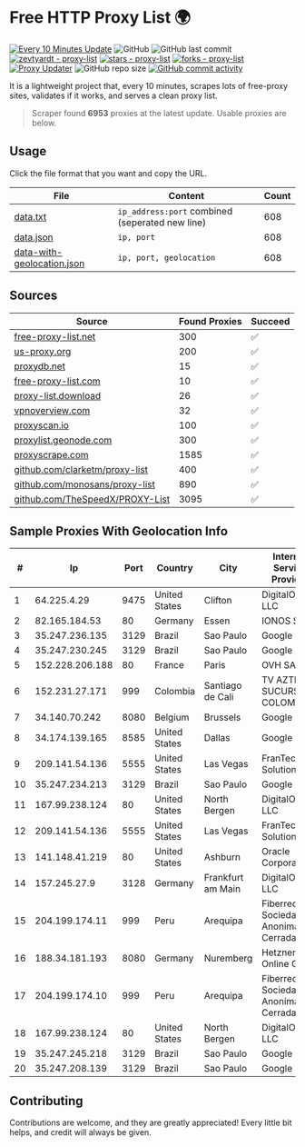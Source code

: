 
# Free HTTP Proxy List 🌍

[![Every 10 Minutes Update](https://github.com/mertguvencli/http-proxy-list/actions/workflows/main.yml/badge.svg?branch=main)](https://github.com/mertguvencli/http-proxy-list/actions/workflows/main.yml)
![GitHub](https://img.shields.io/github/license/mertguvencli/http-proxy-list)
![GitHub last commit](https://img.shields.io/github/last-commit/mertguvencli/http-proxy-list)
[![zevtyardt - proxy-list](https://img.shields.io/static/v1?label=zevtyardt&message=proxy-list&color=blue&logo=github)](https://github.com/zevtyardt/proxy-list "Go to GitHub repo")
[![stars - proxy-list](https://img.shields.io/github/stars/zevtyardt/proxy-list?style=social)](https://github.com/zevtyardt/proxy-list)
[![forks - proxy-list](https://img.shields.io/github/forks/zevtyardt/proxy-list?style=social)](https://github.com/zevtyardt/proxy-list)
[![Proxy Updater](https://github.com/zevtyardt/proxy-list/workflows/Proxy%20Updater/badge.svg)](https://github.com/zevtyardt/proxy-list/actions?query=workflow:"Proxy+Updater")
![GitHub repo size](https://img.shields.io/github/repo-size/zevtyardt/proxy-list)
[![GitHub commit activity](https://img.shields.io/github/commit-activity/m/zevtyardt/proxy-list?logo=commits)](https://github.com/zevtyardt/proxy-list/commits/main)

It is a lightweight project that, every 10 minutes, scrapes lots of free-proxy sites, validates if it works, and serves a clean proxy list.

> Scraper found **6953** proxies at the latest update. Usable proxies are below.

## Usage

Click the file format that you want and copy the URL.

|File|Content|Count|
|----|-------|-----|
|[data.txt](https://raw.githubusercontent.com/mertguvencli/http-proxy-list/main/proxy-list/data.txt)|`ip_address:port` combined (seperated new line)|608|
|[data.json](https://raw.githubusercontent.com/mertguvencli/http-proxy-list/main/proxy-list/data.json)|`ip, port`|608|
|[data-with-geolocation.json](https://raw.githubusercontent.com/mertguvencli/http-proxy-list/main/proxy-list/data-with-geolocation.json)|`ip, port, geolocation`|608|

## Sources

|Source|Found Proxies|Succeed|
|------|-------------|-------|
|[free-proxy-list.net](https://free-proxy-list.net)|300|✅|
|[us-proxy.org](https://www.us-proxy.org)|200|✅|
|[proxydb.net](http://proxydb.net)|15|✅|
|[free-proxy-list.com](https://free-proxy-list.com/?page=&port=&type%5B%5D=http&type%5B%5D=https&up_time=0&search=Search)|10|✅|
|[proxy-list.download](https://www.proxy-list.download/HTTP)|26|✅|
|[vpnoverview.com](https://vpnoverview.com/privacy/anonymous-browsing/free-proxy-servers)|32|✅|
|[proxyscan.io](https://www.proxyscan.io)|100|✅|
|[proxylist.geonode.com](https://proxylist.geonode.com/api/proxy-list?limit=300&page=1&sort_by=lastChecked&sort_type=desc&protocols=http,https)|300|✅|
|[proxyscrape.com](https://api.proxyscrape.com/v2/?request=displayproxies&protocol=http&timeout=10000&country=all&ssl=all&anonymity=all)|1585|✅|
|[github.com/clarketm/proxy-list](https://raw.githubusercontent.com/clarketm/proxy-list/master/proxy-list-raw.txt)|400|✅|
|[github.com/monosans/proxy-list](https://raw.githubusercontent.com/monosans/proxy-list/main/proxies/http.txt)|890|✅|
|[github.com/TheSpeedX/PROXY-List](https://raw.githubusercontent.com/TheSpeedX/PROXY-List/master/http.txt)|3095|✅|


## Sample Proxies With Geolocation Info

|#|Ip|Port|Country|City|Internet Service Provider|
|-|--|----|-------|----|-------------------------|
|1|64.225.4.29|9475|United States|Clifton|DigitalOcean, LLC|
|2|82.165.184.53|80|Germany|Essen|IONOS SE|
|3|35.247.236.135|3129|Brazil|Sao Paulo|Google LLC|
|4|35.247.230.245|3129|Brazil|Sao Paulo|Google LLC|
|5|152.228.206.188|80|France|Paris|OVH SAS|
|6|152.231.27.171|999|Colombia|Santiago de Cali|TV AZTECA SUCURSAL COLOMBIA|
|7|34.140.70.242|8080|Belgium|Brussels|Google LLC|
|8|34.174.139.165|8585|United States|Dallas|Google LLC|
|9|209.141.54.136|5555|United States|Las Vegas|FranTech Solutions|
|10|35.247.234.213|3129|Brazil|Sao Paulo|Google LLC|
|11|167.99.238.124|80|United States|North Bergen|DigitalOcean, LLC|
|12|209.141.54.136|5555|United States|Las Vegas|FranTech Solutions|
|13|141.148.41.219|80|United States|Ashburn|Oracle Corporation|
|14|157.245.27.9|3128|Germany|Frankfurt am Main|DigitalOcean, LLC|
|15|204.199.174.11|999|Peru|Arequipa|Fiberred Sociedad Anonima Cerrada|
|16|188.34.181.193|8080|Germany|Nuremberg|Hetzner Online GmbH|
|17|204.199.174.10|999|Peru|Arequipa|Fiberred Sociedad Anonima Cerrada|
|18|167.99.238.124|80|United States|North Bergen|DigitalOcean, LLC|
|19|35.247.245.218|3129|Brazil|Sao Paulo|Google LLC|
|20|35.247.208.139|3129|Brazil|Sao Paulo|Google LLC|



## Contributing

Contributions are welcome, and they are greatly appreciated! Every
little bit helps, and credit will always be given.

